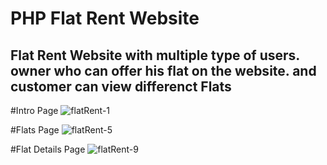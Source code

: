 # PHP Flat Rent Website
## Flat Rent Website with multiple type of users. owner who can offer his flat on the website. and customer can view differenct Flats


#Intro Page
![flatRent-1](https://user-images.githubusercontent.com/42242265/201726041-c4926b99-4318-4f74-a023-1293931aa2ad.png)

#Flats Page
![flatRent-5](https://user-images.githubusercontent.com/42242265/201726066-3e3784df-e403-4b22-90ba-39b38970971a.png)


#Flat Details Page
![flatRent-9](https://user-images.githubusercontent.com/42242265/201726177-9fbd2cc5-8258-4bbd-81c0-6f8d2ad9b042.png)
